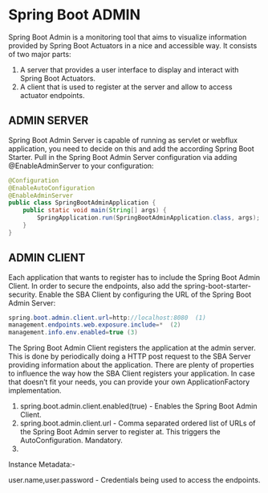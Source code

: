 # Spring Boot ADMIN

Spring Boot Admin is a monitoring tool that aims to visualize information provided by Spring Boot Actuators in a nice and accessible way. It consists of two major parts:

1. A server that provides a user interface to display and interact with Spring Boot Actuators.
2. A client that is used to register at the server and allow to access actuator endpoints.

## ADMIN SERVER

Spring Boot Admin Server is capable of running as servlet or webflux application, you need to decide on this and add the according Spring Boot Starter.
Pull in the Spring Boot Admin Server configuration via adding @EnableAdminServer to your configuration:

```java
@Configuration
@EnableAutoConfiguration
@EnableAdminServer
public class SpringBootAdminApplication {
    public static void main(String[] args) {
        SpringApplication.run(SpringBootAdminApplication.class, args);
    }
}
```

## ADMIN CLIENT

Each application that wants to register has to include the Spring Boot Admin Client. In order to secure the endpoints, also add the spring-boot-starter-security.
Enable the SBA Client by configuring the URL of the Spring Boot Admin Server:

```java
spring.boot.admin.client.url=http://localhost:8080  (1)
management.endpoints.web.exposure.include=*  (2)
management.info.env.enabled=true (3)
```

The Spring Boot Admin Client registers the application at the admin server. This is done by periodically doing a HTTP post request to the SBA Server providing information about the application.
There are plenty of properties to influence the way how the SBA Client registers your application. In case that doesn’t fit your needs, you can provide your own ApplicationFactory implementation.

1. spring.boot.admin.client.enabled(true) - Enables the Spring Boot Admin Client.
2. spring.boot.admin.client.url - Comma separated ordered list of URLs of the Spring Boot Admin server to register at. This triggers the AutoConfiguration. Mandatory.
3. 

Instance Metadata:-

user.name,user.password - Credentials being used to access the endpoints.
